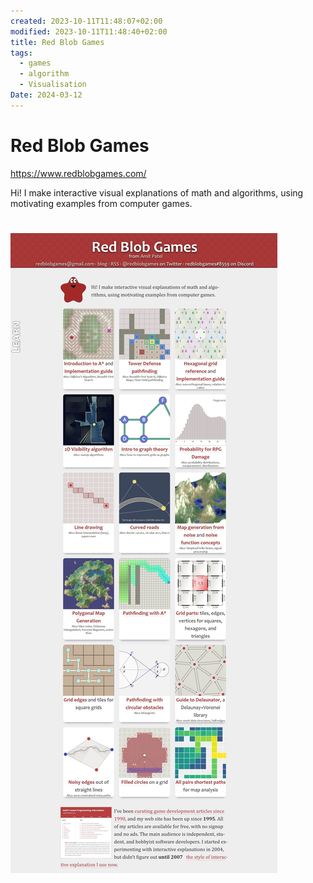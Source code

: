 ```yaml
---
created: 2023-10-11T11:48:07+02:00
modified: 2023-10-11T11:48:40+02:00
title: Red Blob Games
tags:
  - games
  - algorithm
  - Visualisation
Date: 2024-03-12
---
```


# Red Blob Games

<https://www.redblobgames.com/>

Hi! I make interactive visual explanations of math and algorithms, using motivating examples from computer games.


# ![](../_asset/2023-10-11_Red%20Blob%20Games_1_image_1.jpg)